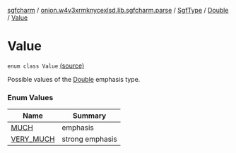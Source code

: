 [sgfcharm](../../../../index.md) / [onion.w4v3xrmknycexlsd.lib.sgfcharm.parse](../../../index.md) / [SgfType](../../index.md) / [Double](../index.md) / [Value](./index.md)

# Value

`enum class Value` [(source)](https://github.com/w4v3/sgfcharm/tree/master/sgfcharm/src/main/java/onion/w4v3xrmknycexlsd/lib/sgfcharm/parse/SgfTree.kt#L349)

Possible values of the [Double](../index.md) emphasis type.

### Enum Values

| Name | Summary |
|---|---|
| [MUCH](-m-u-c-h.md) | emphasis |
| [VERY_MUCH](-v-e-r-y_-m-u-c-h.md) | strong emphasis |
